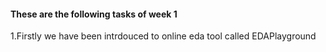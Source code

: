 #### These are the following tasks of week 1

1.Firstly we have been intrdouced to online eda tool called EDAPlayground
